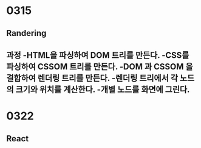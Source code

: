 # 0315
## Randering
  과정
  -HTML을 파싱하여 DOM 트리를 만든다.
  -CSS를 파싱하여 CSSOM 트리를 만든다.
  -DOM 과 CSSOM 을 결합하여 렌더링 트리를 만든다.
  -렌더링 트리에서 각 노드의 크기와 위치를 계산한다.
  -개별 노드를 화면에 그린다.
-------------
# 0322
## React
